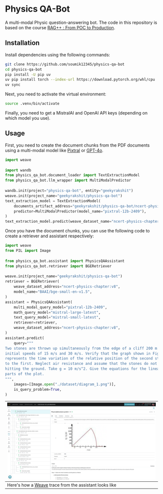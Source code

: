 # Physics QA-Bot

A multi-modal Physic question-answering bot. The code in this repository is based on the course
[RAG++ : From POC to Production](https://www.wandb.courses/courses/rag-in-production).

## Installation

Install dependencies using the following commands:

```bash
git clone https://github.com/soumik12345/physics-qa-bot
cd physics-qa-bot
pip install -U pip uv
uv pip install torch --index-url https://download.pytorch.org/whl/cpu
uv sync
```

Next, you need to activate the virtual environment:

```bash
source .venv/bin/activate
```

Finally, you need to get a MistralAI and OpenAI API keys (depending on which model you use).

## Usage

First, you need to create the document chunks from the PDF documents using a multi-modal model like
[Pixtral](https://docs.mistral.ai/capabilities/vision/) or [GPT-4o](https://platform.openai.com/docs/models/gpt-4o).

```python
import weave

import wandb
from physics_qa_bot.document_loader import TextExtractionModel
from physics_qa_bot.llm_wrapper import MultiModalPredictor

wandb.init(project="physics-qa-bot", entity="geekyrakshit")
weave.init(project_name="geekyrakshit/physics-qa-bot")
text_extraction_model = TextExtractionModel(
    documents_artifact_address="geekyrakshit/physics-qa-bot/ncert-physics-documents:latest",
    predictor=MultiModalPredictor(model_name="pixtral-12b-2409"),
)
text_extraction_model.predict(weave_dataset_name="ncert-physics-chapter")
```

Once you have the document chunks, you can use the following code to create a retriever and assistant respectively:

```python
import weave
from PIL import Image

from physics_qa_bot.assistant import PhysicsQAAssistant
from physics_qa_bot.retriever import BGERetriever

weave.init(project_name="geekyrakshit/physics-qa-bot")
retriever = BGERetriever(
    weave_dataset_address="ncert-physics-chapter:v8",
    model_name="BAAI/bge-small-en-v1.5",
)
assistant = PhysicsQAAssistant(
    multi_modal_query_model="pixtral-12b-2409",
    math_query_model="mistral-large-latest",
    text_query_model="mistral-small-latest",
    retriever=retriever,
    weave_dataset_address="ncert-physics-chapter:v8",
)
assistant.predict(
    query="""
Two stones are thrown up simultaneously from the edge of a cliff 200 m high with
initial speeds of 15 m/s and 30 m/s. Verify that the graph shown in Figure correctly
represents the time variation of the relative position of the second stone with respect
to the first. Neglect air resistance and assume that the stones do not rebound after
hitting the ground. Take g = 10 m/s^2. Give the equations for the linear and curved
parts of the plot.
""",
    images=[Image.open("./dataset/diagram_1.png")],
    is_query_problem=True,
)
```

| ![](./assets/weave_trace.png)                              |
|------------------------------------------------------------|
| Here's how a [Weave](https://wandb.ai/geekyrakshit/physics-qa-bot/weave/calls/01922705-ba91-7413-aad7-b8fbdcf0919b) trace from the assistant looks like |